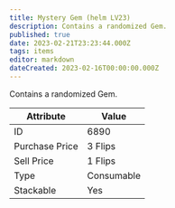 ```yaml
---
title: Mystery Gem (helm LV23)
description: Contains a randomized Gem.
published: true
date: 2023-02-21T23:23:44.000Z
tags: items
editor: markdown
dateCreated: 2023-02-16T00:00:00.000Z
---
```


Contains a randomized Gem.

|Attribute|Value|
|-|-|
|ID|6890|
|Purchase Price|3 Flips|
|Sell Price|1 Flips|
|Type|Consumable|
|Stackable|Yes|

